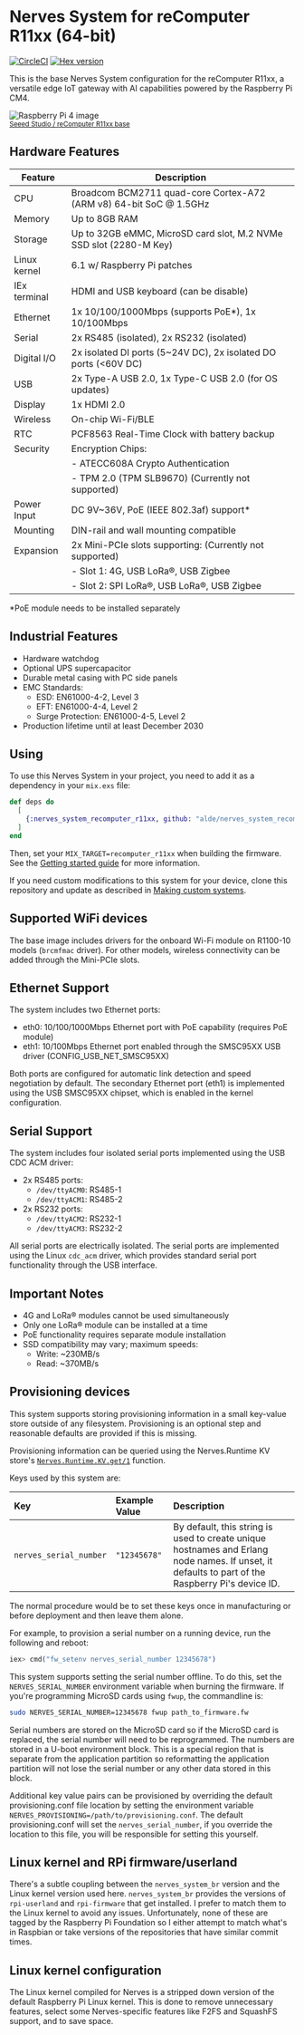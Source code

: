 # Nerves System for reComputer R11xx (64-bit)

[![CircleCI](https://circleci.com/gh/nerves-project/nerves_system_rpi4.svg?style=svg)](https://circleci.com/gh/nerves-project/nerves_system_rpi4)
[![Hex version](https://img.shields.io/hexpm/v/nerves_system_rpi4.svg "Hex version")](https://hex.pm/packages/nerves_system_rpi4)

This is the base Nerves System configuration for the reComputer R11xx, a versatile edge IoT gateway with AI capabilities powered by the Raspberry Pi CM4.

![Raspberry Pi 4 image](assets/images/recomputer-r11xx.jpg)
<br><sup>[Seeed Studio / reComputer R11xx base ](https://www.seeedstudio.com/reComputer-R1113-10-p-6258.html)</sup>

## Hardware Features

| Feature              | Description                     |
| -------------------- | ------------------------------- |
| CPU                  | Broadcom BCM2711 quad-core Cortex-A72 (ARM v8) 64-bit SoC @ 1.5GHz |
| Memory               | Up to 8GB RAM                   |
| Storage             | Up to 32GB eMMC, MicroSD card slot, M.2 NVMe SSD slot (2280-M Key) |
| Linux kernel        | 6.1 w/ Raspberry Pi patches     |
| IEx terminal        | HDMI and USB keyboard (can be disable) |
| Ethernet            | 1x 10/100/1000Mbps (supports PoE*), 1x 10/100Mbps |
| Serial              | 2x RS485 (isolated), 2x RS232 (isolated) |
| Digital I/O         | 2x isolated DI ports (5~24V DC), 2x isolated DO ports (<60V DC) |
| USB                 | 2x Type-A USB 2.0, 1x Type-C USB 2.0 (for OS updates) |
| Display             | 1x HDMI 2.0                     |
| Wireless           | On-chip Wi-Fi/BLE |
| RTC                | PCF8563 Real-Time Clock with battery backup |
| Security           | Encryption Chips: |
|                    | - ATECC608A Crypto Authentication |
|                    | - TPM 2.0 (TPM SLB9670) (Currently not supported) |
| Power Input        | DC 9V~36V, PoE (IEEE 802.3af) support* |
| Mounting           | DIN-rail and wall mounting compatible |
| Expansion          | 2x Mini-PCIe slots supporting: (Currently not supported)   |
|                    | - Slot 1: 4G, USB LoRa®, USB Zigbee |
|                    | - Slot 2: SPI LoRa®, USB LoRa®, USB Zigbee |

*PoE module needs to be installed separately

## Industrial Features

- Hardware watchdog
- Optional UPS supercapacitor
- Durable metal casing with PC side panels
- EMC Standards:
  - ESD: EN61000-4-2, Level 3
  - EFT: EN61000-4-4, Level 2
  - Surge Protection: EN61000-4-5, Level 2
- Production lifetime until at least December 2030

## Using

To use this Nerves System in your project, you need to add it as a dependency in your `mix.exs` file:

```elixir
def deps do
  [
    {:nerves_system_recomputer_r11xx, github: "alde/nerves_system_recomputer_r11xx", runtime: false, targets: :recomputer_r11xx}
  ]
end
```

Then, set your `MIX_TARGET=recomputer_r11xx` when building the firmware. See the [Getting started
guide](https://hexdocs.pm/nerves/getting-started.html#creating-a-new-nerves-app)
for more information.

If you need custom modifications to this system for your device, clone this
repository and update as described in [Making custom
systems](https://hexdocs.pm/nerves/customizing-systems.html).

## Supported WiFi devices

The base image includes drivers for the onboard Wi-Fi module on R1100-10 models
(`brcmfmac` driver). For other models, wireless connectivity can be added through
the Mini-PCIe slots.

## Ethernet Support

The system includes two Ethernet ports:
- eth0: 10/100/1000Mbps Ethernet port with PoE capability (requires PoE module)
- eth1: 10/100Mbps Ethernet port enabled through the SMSC95XX USB driver (CONFIG_USB_NET_SMSC95XX)

Both ports are configured for automatic link detection and speed negotiation by default.
The secondary Ethernet port (eth1) is implemented using the USB SMSC95XX chipset, which
is enabled in the kernel configuration.

## Serial Support

The system includes four isolated serial ports implemented using the USB CDC ACM driver:
- 2x RS485 ports:
  - `/dev/ttyACM0`: RS485-1
  - `/dev/ttyACM1`: RS485-2
- 2x RS232 ports:
  - `/dev/ttyACM2`: RS232-1
  - `/dev/ttyACM3`: RS232-2

All serial ports are electrically isolated. The serial ports are implemented using the Linux `cdc_acm` driver, which provides standard
serial port functionality through the USB interface.

## Important Notes

- 4G and LoRa® modules cannot be used simultaneously
- Only one LoRa® module can be installed at a time
- PoE functionality requires separate module installation
- SSD compatibility may vary; maximum speeds:
  - Write: ~230MB/s
  - Read: ~370MB/s

## Provisioning devices

This system supports storing provisioning information in a small key-value store
outside of any filesystem. Provisioning is an optional step and reasonable
defaults are provided if this is missing.

Provisioning information can be queried using the Nerves.Runtime KV store's
[`Nerves.Runtime.KV.get/1`](https://hexdocs.pm/nerves_runtime/Nerves.Runtime.KV.html#get/1)
function.

Keys used by this system are:

Key                    | Example Value     | Description
:--------------------- | :---------------- | :----------
`nerves_serial_number` | `"12345678"`      | By default, this string is used to create unique hostnames and Erlang node names. If unset, it defaults to part of the Raspberry Pi's device ID.

The normal procedure would be to set these keys once in manufacturing or before
deployment and then leave them alone.

For example, to provision a serial number on a running device, run the following
and reboot:

```elixir
iex> cmd("fw_setenv nerves_serial_number 12345678")
```

This system supports setting the serial number offline. To do this, set the
`NERVES_SERIAL_NUMBER` environment variable when burning the firmware. If you're
programming MicroSD cards using `fwup`, the commandline is:

```sh
sudo NERVES_SERIAL_NUMBER=12345678 fwup path_to_firmware.fw
```

Serial numbers are stored on the MicroSD card so if the MicroSD card is
replaced, the serial number will need to be reprogrammed. The numbers are stored
in a U-boot environment block. This is a special region that is separate from
the application partition so reformatting the application partition will not
lose the serial number or any other data stored in this block.

Additional key value pairs can be provisioned by overriding the default
provisioning.conf file location by setting the environment variable
`NERVES_PROVISIONING=/path/to/provisioning.conf`. The default provisioning.conf
will set the `nerves_serial_number`, if you override the location to this file,
you will be responsible for setting this yourself.

## Linux kernel and RPi firmware/userland

There's a subtle coupling between the `nerves_system_br` version and the Linux
kernel version used here. `nerves_system_br` provides the versions of
`rpi-userland` and `rpi-firmware` that get installed. I prefer to match them to
the Linux kernel to avoid any issues. Unfortunately, none of these are tagged by
the Raspberry Pi Foundation so I either attempt to match what's in Raspbian or
take versions of the repositories that have similar commit times.

## Linux kernel configuration

The Linux kernel compiled for Nerves is a stripped down version of the default
Raspberry Pi Linux kernel. This is done to remove unnecessary features, select
some Nerves-specific features like F2FS and SquashFS support, and to save space.


